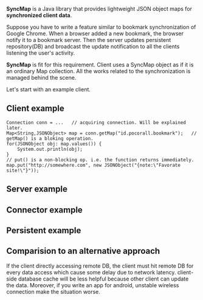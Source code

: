 **SyncMap** is a Java library that provides lightweight JSON object maps for **synchronized client data**.

Suppose you have to write a feature similar to bookmark synchronization of Google Chrome. When a browser added a new bookmark, the browser notify it to a bookmark server. Then the server updates persistent repository(DB) and broadcast the update notification to all the clients listening the user's activity.

**SyncMap** is fit for this requirement. Client uses a SyncMap object as if it is an ordinary Map collection. All the works related to the synchronization is managed behind the scene. 

Let's start with an example client.

## Client example

    Connection conn = ...	// acquiring connection. Will be explained later.
    Map<String,JSONObject> map = conn.getMap("id.pocorall.bookmark");	// getMap() is a bloking operation.
    for(JSONObject obj: map.values()) {
    	System.out.println(obj);
    }
    // put() is a non-blocking op. i.e. the function returns immediately.
    map.put("http://somewhere.com", new JSONObject("{note:\"Favorate site!\"}")); 

## Server example

## Connector example

## Persistent example

## Comparision to an alternative approach

If the client directly accessing remote DB, the client must hit remote DB for every data access which cause some delay due to network latency. client-side database cache will be less helpful because other client can update the data. Moreover, if you write an app for android, unstable wireless connection make the situation worse.

